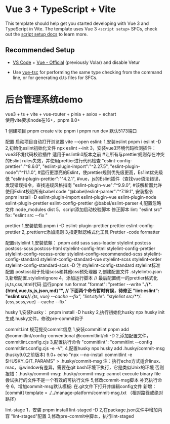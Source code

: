 # Vue 3 + TypeScript + Vite

This template should help get you started developing with Vue 3 and TypeScript in Vite. The template uses Vue 3 `<script setup>` SFCs, check out the [script setup docs](https://v3.vuejs.org/api/sfc-script-setup.html#sfc-script-setup) to learn more.

## Recommended Setup

- [VS Code](https://code.visualstudio.com/) + [Vue - Official](https://marketplace.visualstudio.com/items?itemName=Vue.volar) (previously Volar) and disable Vetur

- Use [vue-tsc](https://github.com/vuejs/language-tools/tree/master/packages/tsc) for performing the same type checking from the command line, or for generating d.ts files for SFCs.

# 后台管理系统demo

vue3 + ts + vite + vue-router + pinia + axios + echart  
使用vite要求node在16+，pnpm 8.0+

1 创建项目 pnpm create vite
pnpm i
pnpm run dev 默认5173端口

配置
启动项目自动打开浏览器 vite --open
eslint:
1,安装eslint pnpm i eslint -D
2,初始化eslint初始化文件 npx eslint --init
3，安装vue3环境代码检测插件：
vue3环境代码校验插件 适用于eslint9.0版本之前 #让所有与prettier规则存在冲突的Eslint rules失效，并使用prettier进行代码检查
"eslint-config-prettier":"^8.6.0",
"eslint-plugin-import":"^2.27.5",
"eslint-plugin-node":"^11.1.0", #运行更漂亮的Eslint，使prettier规则优先级更高，Es1int优先级低
"eslint-plugin-prettier":"^4.2.1",
#vue，js的Eslint插件（查找vue语法错误，发现错误指令，查找违规风格指南
"eslint-plugin-vue":"^9.9.0", #该解析器允许使用Eslint校验所有babel code
"@babel/eslint-parser":"^7.19.1",
安装指令
pnpm install -D eslint-plugin-import eslint-plugin-vue eslint-plugin-node eslint-plugin-prettier eslint-config-prettier @babel/eslint-parser
4,配置忽略文件 node_modules dist
5，script添加启动校验脚本 修正脚本
lint: "eslint src"
fix: "eslint src --fix "

prettier
1,安装依赖 pnpm i -D eslint-plugin-prettier prettier eslint-config-prettier
2,.prettierrc添加规则
3,指定默認格式化工具 Prettier -code formatter

配置stylelint
1,安裝依賴：
pnpm add sass sass-loader stylelint postcss postcss-scss postcss-html stylelint-config-html stylelint-config-prettier stylelint-config-recess-order stylelint-config-recommended-scss stylelint-config-standard stylelint-config-standard-vue stylelint-scss stylelint-order stylelint-config-standard-scss -D
注
stylelint-config-standard stylelint标准配置
postcss用于处理scss和其他css预处理器
2,创建配置文件 .stylelintrc.json
3,新增配置.stylelintignore
4，添加运行脚本
// 最后配置统一的prettier格式化js,ts,css,html代码 运行pnpm run format
"format": "prettier --write \"./**/\*.{html,vue,ts,js,json,md}\"",
// 下面两个命令暂时有误，待修正
"lint:eslint": "eslint src/**/_.{ts, vue} --cache --fix",
"lint:style": "stylelint src/\*\*/_.{css,scss,vue} --cache --fix"

husky
1,安装husky： pnpm install -D husky
2,执行初始化husky npx husky init 生成.husky文件，修改pre-commit钩子

commitLint 规范提交commit信息
1,安装commitlint pnpm add @commitlint/config-conventional @commitlint/cli -D
2,添加配置文件，commitlint.config.cjs
3,配置执行命令 "commitlint": "commitlint --config commitlint.config.cjs -e -V",
4,配置husky npx husky add .husky/commit-msg (husky9.0之前版本)
9.0+ echo "npx --no-install commitlint -e $HUSKY_GIT_PARAMS" > .husky/commit-msg
注：执行echo方式适合linux、mac，与window有差异，需要在git bash环境下执行，它是类似Unix的环境
否则报错：.husky/commit-msg: .husky/commit-msg: cannot execute binary file 尝试执行的文件不是一个有效的可执行文件
5,修改commit-msg脚本 补充执行命令
6，增加commit-msg默认模板:
在.git文件下打开并编辑config文件
新增：
[commit]
template = ./../manage-platform/commit-msg.txt （相对路径或绝对路径）

lint-stage
1，安装 pnpm install lint-staged -D
2,在package.json文件中增加内容  "lint-staged"配置
3,修改pre-commit中脚本，执行lint-staged